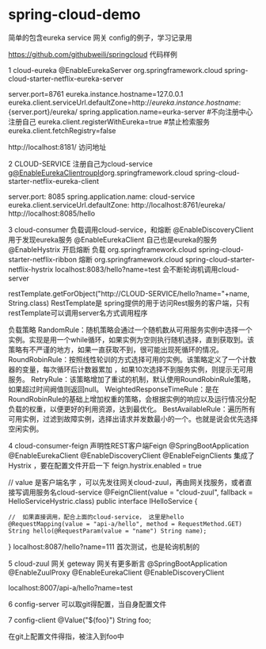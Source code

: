 # spring-cloud-demo
简单的包含eureka service 网关 config的例子，学习记录用

https://github.com/githubweili/springcloud  代码样例

1 cloud-eureka
@EnableEurekaServer
<dependency>
    <groupId>org.springframework.cloud</groupId>
    <artifactId>spring-cloud-starter-netflix-eureka-server</artifactId>
</dependency>

server.port=8761
eureka.instance.hostname=127.0.0.1
eureka.client.serviceUrl.defaultZone=http://${eureka.instance.hostname}:${server.port}/eureka/
spring.application.name=eurka-server
#不向注册中心注册自己
eureka.client.registerWithEureka=true
#禁止检索服务
eureka.client.fetchRegistry=false

http://localhost:8181/ 访问地址


2 CLOUD-SERVICE   注册自己为cloud-service
<dependency>
    <g@EnableEurekaClientroupId>org.springframework.cloud</groupId>
    <artifactId>spring-cloud-starter-netflix-eureka-client</artifactId>
</dependency>

server.port: 8085
spring.application.name: cloud-service
eureka.client.serviceUrl.defaultZone: http://localhost:8761/eureka/
http://localhost:8085/hello



3 cloud-consumer   负载调用cloud-service，和熔断
@EnableDiscoveryClient  用于发现eureka服务
@EnableEurekaClient   自己也是eureka的服务
@EnableHystrix 开启熔断
<dependency>  负载
    <groupId>org.springframework.cloud</groupId>
    <artifactId>spring-cloud-starter-netflix-ribbon</artifactId>
</dependency>
<dependency>   熔断
    <groupId>org.springframework.cloud</groupId>
    <artifactId>spring-cloud-starter-netflix-hystrix</artifactId>
</dependency>
localhost:8083/hello?name=test   会不断轮询机调用cloud-server

restTemplate.getForObject("http://CLOUD-SERVICE/hello?name="+name, String.class)
RestTemplate是 spring提供的用于访问Rest服务的客户端，只有restTemplate可以调用server名方式调用程序


负载策略
    ️RandomRule：随机策略会通过一个随机数从可用服务实例中选择一个实例。实现是用一个while循环，如果实例为空则执行随机选择，直到获取到。该策略有不严谨的地方，如果一直获取不到，很可能出现死循环的情况。
    ️RoundRobinRule：按照线性轮训的方式选择可用的实例。该策略定义了一个计数器的变量，每次循环后计数器累加    ，如果10次选择不到服务实例，则提示无可用服务。
    ️RetryRule：该策略增加了重试的机制，默认使用RoundRobinRule策略，如果超过时间阙值则返回null。
    ️WeightedResponseTimeRule：是在RoundRobinRule的基础上增加权重的策略，会根据实例的响应以及运行情况分配负载的权重，以便更好的利用资源，达到最优化。
    ️BestAvailableRule：遍历所有可用实例，过滤到故障实例，选择出请求并发数最小的一个。也就是说会优先选择空闲实例。




4  cloud-consumer-feign   声明性REST客户端Feign
@SpringBootApplication
@EnableEurekaClient
@EnableDiscoveryClient
@EnableFeignClients   集成了Hystrix ，要在配置文件开启一下
feign.hystrix.enabled = true

//  value 是客户端名字 ，可以先发往网关cloud-zuul，再由网关找服务，或者直接写调用服务名cloud-service
@FeignClient(value = "cloud-zuul", fallback = HelloServiceHystric.class)
public interface IHelloService {

    //  如果直接调用，配合上面的cloud-service， 这里是hello
    @RequestMapping(value = "api-a/hello", method = RequestMethod.GET)
    String hello(@RequestParam(value = "name") String name);
}
localhost:8087/hello?name=111 首次测试，也是轮询机制的


5 cloud-zuul      网关 geteway 网关有更多断言
@SpringBootApplication
@EnableZuulProxy
@EnableEurekaClient
@EnableDiscoveryClient

localhost:8007/api-a/hello?name=test



6 config-server 可以取git得配置，当自身配置文件



7 config-client 
@Value("${foo}")
String foo;

在git上配置文件得指，被注入到foo中


